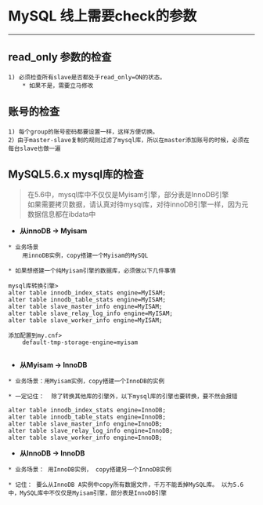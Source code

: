 # MySQL 线上需要check的参数

---

## read_only 参数的检查

```
1) 必须检查所有slave是否都处于read_only=ON的状态。 
	* 如果不是，需要立马修改
```

## 账号的检查

```
1) 每个group的账号密码都要设置一样，这样方便切换。
2）由于master-slave复制的规则过滤了mysql库，所以在master添加账号的时候，必须在每台slave也做一遍
```

## MySQL5.6.x  mysql库的检查
> 在5.6中，mysql库中不仅仅是Myisam引擎，部分表是InnoDB引擎  
> 如果需要拷贝数据，请认真对待mysql库，对待innoDB引擎一样，因为元数据信息都在ibdata中  


* **从innoDB -> Myisam**

```
* 业务场景
	用innoDB实例，copy搭建一个Myisam的MySQL

* 如果想搭建一个纯Myisam引擎的数据库，必须做以下几件事情

mysql库转换引擎>
alter table innodb_index_stats engine=MyISAM;
alter table innodb_table_stats engine=MyISAM;
alter table slave_master_info engine=MyISAM;
alter table slave_relay_log_info engine=MyISAM;
alter table slave_worker_info engine=MyISAM;

添加配置到my.cnf>
	default-tmp-storage-engine=myisam
    
```

* **从Myisam -> InnoDB**

```
* 业务场景：用Myisam实例，copy搭建一个InnoDB的实例

* 一定记住：  除了转换其他库的引擎外，以下mysql库的引擎也要转换，要不然会报错

alter table innodb_index_stats engine=InnoDB;
alter table innodb_table_stats engine=InnoDB;
alter table slave_master_info engine=InnoDB;
alter table slave_relay_log_info engine=InnoDB;
alter table slave_worker_info engine=InnoDB;
```

* **从InnoDB -> InnoDB**

```
* 业务场景： 用InnoDB实例， copy搭建另一个InnoDB实例

* 记住： 要么从InnoDB A实例中copy所有数据文件，千万不能丢掉MySQL库。 以为5.6中，MySQL库中不仅仅是Myisam引擎，部分表是InnoDB引擎 

```
